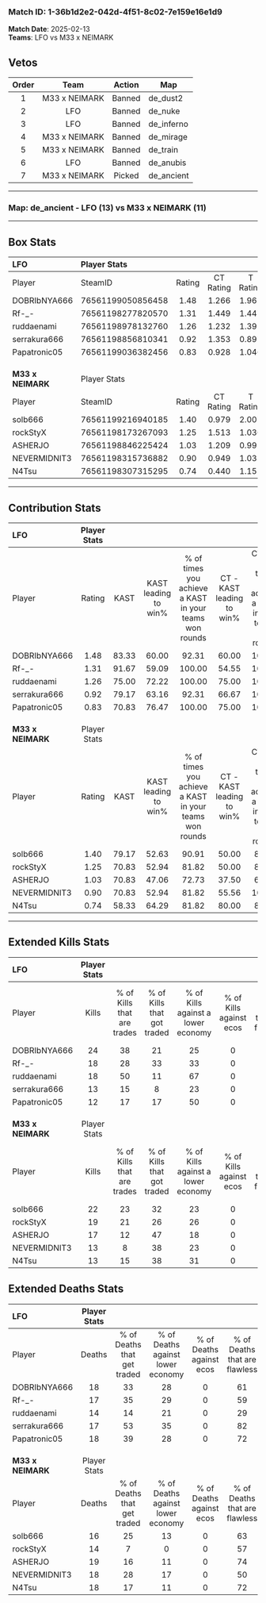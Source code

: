 ### Match ID: 1-36b1d2e2-042d-4f51-8c02-7e159e16e1d9  
**Match Date**: 2025-02-13  
**Teams**: LFO vs M33 x NEIMARK  

## Vetos  

| Order | Team | Action | Map |
| :---: | :--: | :----: | --- |
| 1 | M33 x NEIMARK | Banned | de_dust2 |
| 2 | LFO | Banned | de_nuke |
| 3 | LFO | Banned | de_inferno |
| 4 | M33 x NEIMARK | Banned | de_mirage |
| 5 | M33 x NEIMARK | Banned | de_train |
| 6 | LFO | Banned | de_anubis |
| 7 | M33 x NEIMARK | Picked | de_ancient |

---  

### **Map**: de_ancient - LFO (13) vs M33 x NEIMARK (11)  
---  

## Box Stats  

| **LFO**           | Player Stats      |        |           |          |       |       |       |         |        |      |     |
| :- | :- | :-: | :-: | :-: | :-: | :-: | :-: | :-: | :-: | :-: | :-: |
| Player            | SteamID           | Rating | CT Rating | T Rating | KAST  |  ADR  | Kills | Assists | Deaths | K/D  | HS% |
| DOBRIbNYA666      | 76561199050856458 |  1.48  |   1.266   |  1.962   | 83.33 | 100.4 |  24   |    6    |   18   | 1.33 | 62  |
| Rf-_-             | 76561198277820570 |  1.31  |   1.449   |  1.447   | 91.67 | 87.0  |  18   |    8    |   17   | 1.06 | 77  |
| ruddaenami        | 76561198978132760 |  1.26  |   1.232   |  1.391   | 75.00 | 89.0  |  18   |    6    |   14   | 1.29 | 33  |
| serrakura666      | 76561198856810341 |  0.92  |   1.353   |  0.897   | 79.17 | 57.0  |  13   |    2    |   17   | 0.76 | 38  |
| Papatronic05      | 76561199036382456 |  0.83  |   0.928   |  1.046   | 70.83 | 62.4  |  12   |    4    |   18   | 0.67 | 66  |
|                   |                   |        |           |          |       |       |       |         |        |      |     |
|                   |                   |        |           |          |       |       |       |         |        |      |     |
|                   |                   |        |           |          |       |       |       |         |        |      |     |
| **M33 x NEIMARK** | Player Stats      |        |           |          |       |       |       |         |        |      |     |
| Player            | SteamID           | Rating | CT Rating | T Rating | KAST  |  ADR  | Kills | Assists | Deaths | K/D  | HS% |
| solb666           | 76561199216940185 |  1.40  |   0.979   |  2.007   | 79.17 | 94.5  |  22   |    6    |   16   | 1.38 | 59  |
| rockStyX          | 76561198173267093 |  1.25  |   1.513   |  1.036   | 70.83 | 88.6  |  19   |    4    |   14   | 1.36 | 63  |
| ASHERJO           | 76561198846225424 |  1.03  |   1.209   |  0.992   | 70.83 | 78.4  |  17   |    3    |   19   | 0.89 | 52  |
| NEVERMIDNIT3      | 76561198315736882 |  0.90  |   0.949   |  1.033   | 70.83 | 70.3  |  13   |    7    |   18   | 0.72 | 61  |
| N4Tsu             | 76561198307315295 |  0.74  |   0.440   |  1.155   | 58.33 | 53.2  |  13   |    3    |   18   | 0.72 | 38  |
---  

## Contribution Stats  

| **LFO**           | Player Stats |       |                      |                                                        |                           |                                                             |                          |                                                            |
| :- | :-: | :-: | :-: | :-: | :-: | :-: | :-: | :-: |
| Player            |    Rating    | KAST  | KAST leading to win% | % of times you achieve a KAST in your teams won rounds | CT - KAST leading to win% | CT - % of times you achieve a KAST in your teams won rounds | T - KAST leading to win% | T - % of times you achieve a KAST in your teams won rounds |
| DOBRIbNYA666      |     1.48     | 83.33 |        60.00         |                         92.31                          |           60.00           |                           100.00                            |          60.00           |                           85.71                            |
| Rf-_-             |     1.31     | 91.67 |        59.09         |                         100.00                         |           54.55           |                           100.00                            |          63.64           |                           100.00                           |
| ruddaenami        |     1.26     | 75.00 |        72.22         |                         100.00                         |           75.00           |                           100.00                            |          70.00           |                           100.00                           |
| serrakura666      |     0.92     | 79.17 |        63.16         |                         92.31                          |           66.67           |                           100.00                            |          60.00           |                           85.71                            |
| Papatronic05      |     0.83     | 70.83 |        76.47         |                         100.00                         |           75.00           |                           100.00                            |          77.78           |                           100.00                           |
|                   |              |       |                      |                                                        |                           |                                                             |                          |                                                            |
|                   |              |       |                      |                                                        |                           |                                                             |                          |                                                            |
|                   |              |       |                      |                                                        |                           |                                                             |                          |                                                            |
| **M33 x NEIMARK** | Player Stats |       |                      |                                                        |                           |                                                             |                          |                                                            |
| Player            |    Rating    | KAST  | KAST leading to win% | % of times you achieve a KAST in your teams won rounds | CT - KAST leading to win% | CT - % of times you achieve a KAST in your teams won rounds | T - KAST leading to win% | T - % of times you achieve a KAST in your teams won rounds |
| solb666           |     1.40     | 79.17 |        52.63         |                         90.91                          |           50.00           |                            80.00                            |          54.55           |                           100.00                           |
| rockStyX          |     1.25     | 70.83 |        52.94         |                         81.82                          |           50.00           |                            80.00                            |          55.56           |                           83.33                            |
| ASHERJO           |     1.03     | 70.83 |        47.06         |                         72.73                          |           37.50           |                            60.00                            |          55.56           |                           83.33                            |
| NEVERMIDNIT3      |     0.90     | 70.83 |        52.94         |                         81.82                          |           55.56           |                           100.00                            |          50.00           |                           66.67                            |
| N4Tsu             |     0.74     | 58.33 |        64.29         |                         81.82                          |           80.00           |                            80.00                            |          55.56           |                           83.33                            |
---  

## Extended Kills Stats  

| **LFO**           | Player Stats |                            |                            |                                    |                         |                              |                                 |                                       |                    |           |
| :- | :-: | :-: | :-: | :-: | :-: | :-: | :-: | :-: | :-: | :-: |
| Player            |    Kills     | % of Kills that are trades | % of Kills that got traded | % of Kills against a lower economy | % of Kills against ecos | % of Kills that are flawless | % of Kills that are close duels | % of Kills that are assisted by flash | Pistol Round Kills | AWP Kills |
| DOBRIbNYA666      |      24      |             38             |             21             |                 25                 |            0            |              58              |                0                |                   4                   |         0          |     7     |
| Rf-_-             |      18      |             28             |             33             |                 33                 |            0            |              67              |                6                |                   0                   |         0          |     0     |
| ruddaenami        |      18      |             50             |             11             |                 67                 |            0            |              44              |               11                |                   0                   |         0          |     1     |
| serrakura666      |      13      |             15             |             8              |                 23                 |            0            |              77              |                0                |                   0                   |         6          |     2     |
| Papatronic05      |      12      |             17             |             17             |                 50                 |            0            |              67              |                8                |                   0                   |         0          |     0     |
|                   |              |                            |                            |                                    |                         |                              |                                 |                                       |                    |           |
|                   |              |                            |                            |                                    |                         |                              |                                 |                                       |                    |           |
|                   |              |                            |                            |                                    |                         |                              |                                 |                                       |                    |           |
| **M33 x NEIMARK** | Player Stats |                            |                            |                                    |                         |                              |                                 |                                       |                    |           |
| Player            |    Kills     | % of Kills that are trades | % of Kills that got traded | % of Kills against a lower economy | % of Kills against ecos | % of Kills that are flawless | % of Kills that are close duels | % of Kills that are assisted by flash | Pistol Round Kills | AWP Kills |
| solb666           |      22      |             23             |             32             |                 23                 |            0            |              64              |                5                |                   9                   |         0          |     1     |
| rockStyX          |      19      |             21             |             26             |                 26                 |            0            |              68              |                0                |                   0                   |         0          |     0     |
| ASHERJO           |      17      |             12             |             47             |                 18                 |            0            |              53              |                6                |                  18                   |         0          |     0     |
| NEVERMIDNIT3      |      13      |             8              |             38             |                 23                 |            0            |              77              |               15                |                   8                   |         0          |     2     |
| N4Tsu             |      13      |             15             |             38             |                 31                 |            0            |              46              |                8                |                   8                   |         6          |     2     |
## Extended Deaths Stats  

| **LFO**           | Player Stats |                             |                                   |                          |                               |                            |                           |               |
| :- | :-: | :-: | :-: | :-: | :-: | :-: | :-: | :-: |
| Player            |    Deaths    | % of Deaths that get traded | % of Deaths against lower economy | % of Deaths against ecos | % of Deaths that are flawless | % of Deaths that are close | % of Deaths while blinded | Deaths to AWP |
| DOBRIbNYA666      |      18      |             33              |                28                 |            0             |              61               |             0              |            11             |       1       |
| Rf-_-             |      17      |             35              |                29                 |            0             |              59               |             12             |             6             |       0       |
| ruddaenami        |      14      |             14              |                21                 |            0             |              29               |             14             |             7             |       2       |
| serrakura666      |      17      |             53              |                35                 |            0             |              82               |             6              |            12             |       3       |
| Papatronic05      |      18      |             39              |                28                 |            0             |              72               |             0              |             6             |       0       |
|                   |              |                             |                                   |                          |                               |                            |                           |               |
|                   |              |                             |                                   |                          |                               |                            |                           |               |
|                   |              |                             |                                   |                          |                               |                            |                           |               |
| **M33 x NEIMARK** | Player Stats |                             |                                   |                          |                               |                            |                           |               |
| Player            |    Deaths    | % of Deaths that get traded | % of Deaths against lower economy | % of Deaths against ecos | % of Deaths that are flawless | % of Deaths that are close | % of Deaths while blinded | Deaths to AWP |
| solb666           |      16      |             25              |                13                 |            0             |              63               |             6              |             0             |       0       |
| rockStyX          |      14      |              7              |                 0                 |            0             |              57               |             14             |             7             |       2       |
| ASHERJO           |      19      |             16              |                11                 |            0             |              74               |             0              |             0             |       4       |
| NEVERMIDNIT3      |      18      |             28              |                17                 |            0             |              50               |             0              |             0             |       0       |
| N4Tsu             |      18      |             17              |                11                 |            0             |              72               |             6              |             0             |       0       |
